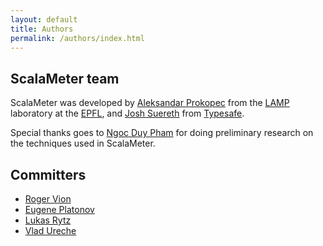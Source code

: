 ```yaml
---
layout: default
title: Authors
permalink: /authors/index.html
---
```


## ScalaMeter team

ScalaMeter was developed by [Aleksandar Prokopec](http://people.epfl.ch/aleksandar.prokopec) from the [LAMP](http://lamp.epfl.ch/) laboratory at the [EPFL](http://epfl.ch/),
and [Josh Suereth](http://jsuereth.com/) from [Typesafe](http://typesafe.com/).

Special thanks goes to [Ngoc Duy Pham](https://github.com/ngocduy-pham) for doing preliminary research
on the techniques used in ScalaMeter.

## Committers

- [Roger Vion](https://github.com/vrepfl)
- [Eugene Platonov](https://github.com/jozic)
- [Lukas Rytz](https://github.com/lrytz)
- [Vlad Ureche](https://github.com/VladUreche)


